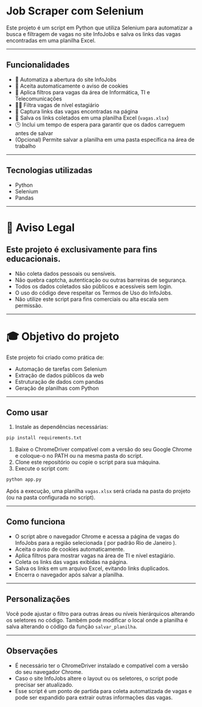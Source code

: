 # Job Scraper com Selenium

Este projeto é um script em Python que utiliza Selenium para automatizar a busca e filtragem de vagas no site InfoJobs e salva os links das vagas encontradas em uma planilha Excel.

---

## Funcionalidades

- 🚀 Automatiza a abertura do site InfoJobs
- 🍪 Aceita automaticamente o aviso de cookies
- 🎯 Aplica filtros para vagas da área de Informática, TI e Telecomunicações
- 👨‍🎓 Filtra vagas de nível estagiário
- 🔗 Captura links das vagas encontradas na página
- 💾 Salva os links coletados em uma planilha Excel (`vagas.xlsx`)
- 🕒 Inclui um tempo de espera para garantir que os dados carreguem antes de salvar
- (Opcional) Permite salvar a planilha em uma pasta específica na área de trabalho

---

## Tecnologias utilizadas

- Python
- Selenium
- Pandas

---

# 🛑 Aviso Legal

## Este projeto é exclusivamente para fins educacionais.

- Não coleta dados pessoais ou sensíveis.
- Não quebra captcha, autenticação ou outras barreiras de segurança.
- Todos os dados coletados são públicos e acessíveis sem login.
- O uso do código deve respeitar os Termos de Uso do InfoJobs.
- Não utilize este script para fins comerciais ou alta escala sem permissão.

---

# 🎓 Objetivo do projeto

Este projeto foi criado como prática de:

- Automação de tarefas com Selenium
- Extração de dados públicos da web
- Estruturação de dados com pandas
- Geração de planilhas com Python

---

## Como usar

1. Instale as dependências necessárias:

```bash
pip install requirements.txt
```

1. Baixe o ChromeDriver compatível com a versão do seu Google Chrome e coloque-o no PATH ou na mesma pasta do script.
2. Clone este repositório ou copie o script para sua máquina.
3. Execute o script com:

```bash
python app.py
```

Após a execução, uma planilha `vagas.xlsx` será criada na pasta do projeto (ou na pasta configurada no script).

---

## Como funciona

- O script abre o navegador Chrome e acessa a página de vagas do InfoJobs para a região selecionada ( por padrão Rio de Janeiro ).
- Aceita o aviso de cookies automaticamente.
- Aplica filtros para mostrar vagas na área de TI e nível estagiário.
- Coleta os links das vagas exibidas na página.
- Salva os links em um arquivo Excel, evitando links duplicados.
- Encerra o navegador após salvar a planilha.

---

## Personalizações

Você pode ajustar o filtro para outras áreas ou níveis hierárquicos alterando os seletores no código. Também pode modificar o local onde a planilha é salva alterando o código da função `salvar_planilha`.

---

## Observações

- É necessário ter o ChromeDriver instalado e compatível com a versão do seu navegador Chrome.
- Caso o site InfoJobs altere o layout ou os seletores, o script pode precisar ser atualizado.
- Esse script é um ponto de partida para coleta automatizada de vagas e pode ser expandido para extrair outras informações das vagas.
